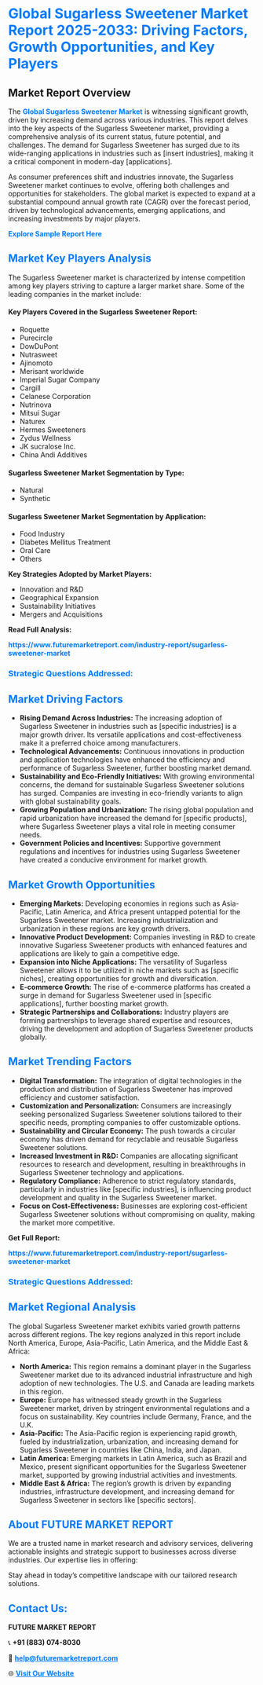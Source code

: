 <h1 style="color: #007BFF;">Global Sugarless Sweetener Market Report 2025-2033: Driving Factors, Growth Opportunities, and Key Players</h1>

<section id="overview">
<h2>Market Report Overview</h2>
<p>The <a href="https://www.futuremarketreport.com/industry-report/sugarless-sweetener-market" style="color: #007BFF; text-decoration: none;"><strong>Global Sugarless Sweetener Market</strong></a> is witnessing significant growth, driven by increasing demand across various industries. This report delves into the key aspects of the Sugarless Sweetener market, providing a comprehensive analysis of its current status, future potential, and challenges. The demand for Sugarless Sweetener has surged due to its wide-ranging applications in industries such as [insert industries], making it a critical component in modern-day [applications].</p>
<p>As consumer preferences shift and industries innovate, the Sugarless Sweetener market continues to evolve, offering both challenges and opportunities for stakeholders. The global market is expected to expand at a substantial compound annual growth rate (CAGR) over the forecast period, driven by technological advancements, emerging applications, and increasing investments by major players.</p>
</section>

<section id="overview">
<p><a href="https://www.futuremarketreport.com/request-sample/reportId=61990" style="color: #007BFF; text-decoration: none;"><strong>Explore Sample Report Here</strong></a></p>
</section>

<section id="key-players">
<h2 style="color: #007BFF;">Market Key Players Analysis</h2>
<p>The Sugarless Sweetener market is characterized by intense competition among key players striving to capture a larger market share. Some of the leading companies in the market include:</p>
<h4>Key Players Covered in the Sugarless Sweetener Report:</h4>
<ul><li>Roquette</li><li>Purecircle</li><li>DowDuPont</li><li>Nutrasweet</li><li>Ajinomoto</li><li>Merisant worldwide</li><li>Imperial Sugar Company</li><li>Cargill</li><li>Celanese Corporation</li><li>Nutrinova</li><li>Mitsui Sugar</li><li>Naturex</li><li>Hermes Sweeteners</li><li>Zydus Wellness</li><li>JK sucralose Inc.</li><li>China Andi Additives</li></ul>
<h4>Sugarless Sweetener Market Segmentation by Type:</h4>
<ul><li>Natural</li><li>Synthetic</li></ul>

<h4>Sugarless Sweetener Market Segmentation by Application:</h4>
<ul><li>Food Industry</li><li>Diabetes Mellitus Treatment</li><li>Oral Care</li><li>Others</li></ul>
<p><strong>Key Strategies Adopted by Market Players:</strong></p>
<ul>
<li>Innovation and R&D</li>
<li>Geographical Expansion</li>
<li>Sustainability Initiatives</li>
<li>Mergers and Acquisitions</li>
</ul>
</section>

<section>
<p><strong>Read Full Analysis: </strong></p><a href="https://www.futuremarketreport.com/industry-report/sugarless-sweetener-market" style="color: #007BFF; text-decoration: none;"><strong>https://www.futuremarketreport.com/industry-report/sugarless-sweetener-market</strong></a>
<h3 style="color: #007BFF;">Strategic Questions Addressed:</h3>
</section>

<section id="driving-factors">
<h2 style="color: #007BFF;">Market Driving Factors</h2>
<ul>
<li><strong>Rising Demand Across Industries:</strong> The increasing adoption of Sugarless Sweetener in industries such as [specific industries] is a major growth driver. Its versatile applications and cost-effectiveness make it a preferred choice among manufacturers.</li>
<li><strong>Technological Advancements:</strong> Continuous innovations in production and application technologies have enhanced the efficiency and performance of Sugarless Sweetener, further boosting market demand.</li>
<li><strong>Sustainability and Eco-Friendly Initiatives:</strong> With growing environmental concerns, the demand for sustainable Sugarless Sweetener solutions has surged. Companies are investing in eco-friendly variants to align with global sustainability goals.</li>
<li><strong>Growing Population and Urbanization:</strong> The rising global population and rapid urbanization have increased the demand for [specific products], where Sugarless Sweetener plays a vital role in meeting consumer needs.</li>
<li><strong>Government Policies and Incentives:</strong> Supportive government regulations and incentives for industries using Sugarless Sweetener have created a conducive environment for market growth.</li>
</ul>
</section>

<section id="growth-opportunities">
<h2 style="color: #007BFF;">Market Growth Opportunities</h2>
<ul>
<li><strong>Emerging Markets:</strong> Developing economies in regions such as Asia-Pacific, Latin America, and Africa present untapped potential for the Sugarless Sweetener market. Increasing industrialization and urbanization in these regions are key growth drivers.</li>
<li><strong>Innovative Product Development:</strong> Companies investing in R&D to create innovative Sugarless Sweetener products with enhanced features and applications are likely to gain a competitive edge.</li>
<li><strong>Expansion into Niche Applications:</strong> The versatility of Sugarless Sweetener allows it to be utilized in niche markets such as [specific niches], creating opportunities for growth and diversification.</li>
<li><strong>E-commerce Growth:</strong> The rise of e-commerce platforms has created a surge in demand for Sugarless Sweetener used in [specific applications], further boosting market growth.</li>
<li><strong>Strategic Partnerships and Collaborations:</strong> Industry players are forming partnerships to leverage shared expertise and resources, driving the development and adoption of Sugarless Sweetener products globally.</li>
</ul>
</section>

<section id="trending-factors">
<h2 style="color: #007BFF;">Market Trending Factors</h2>
<ul>
<li><strong>Digital Transformation:</strong> The integration of digital technologies in the production and distribution of Sugarless Sweetener has improved efficiency and customer satisfaction.</li>
<li><strong>Customization and Personalization:</strong> Consumers are increasingly seeking personalized Sugarless Sweetener solutions tailored to their specific needs, prompting companies to offer customizable options.</li>
<li><strong>Sustainability and Circular Economy:</strong> The push towards a circular economy has driven demand for recyclable and reusable Sugarless Sweetener solutions.</li>
<li><strong>Increased Investment in R&D:</strong> Companies are allocating significant resources to research and development, resulting in breakthroughs in Sugarless Sweetener technology and applications.</li>
<li><strong>Regulatory Compliance:</strong> Adherence to strict regulatory standards, particularly in industries like [specific industries], is influencing product development and quality in the Sugarless Sweetener market.</li>
<li><strong>Focus on Cost-Effectiveness:</strong> Businesses are exploring cost-efficient Sugarless Sweetener solutions without compromising on quality, making the market more competitive.</li>
</ul>
</section>

<section>
<p><strong>Get Full Report: </strong></p><a href="https://www.futuremarketreport.com/industry-report/sugarless-sweetener-market" style="color: #007BFF; text-decoration: none;"><strong>https://www.futuremarketreport.com/industry-report/sugarless-sweetener-market</strong></a>
<h3 style="color: #007BFF;">Strategic Questions Addressed:</h3>
</section>


<section id="regional-analysis">
<h2 style="color: #007BFF;">Market Regional Analysis</h2>
<p>The global Sugarless Sweetener market exhibits varied growth patterns across different regions. The key regions analyzed in this report include North America, Europe, Asia-Pacific, Latin America, and the Middle East & Africa:</p>
<ul>
<li><strong>North America:</strong> This region remains a dominant player in the Sugarless Sweetener market due to its advanced industrial infrastructure and high adoption of new technologies. The U.S. and Canada are leading markets in this region.</li>
<li><strong>Europe:</strong> Europe has witnessed steady growth in the Sugarless Sweetener market, driven by stringent environmental regulations and a focus on sustainability. Key countries include Germany, France, and the U.K.</li>
<li><strong>Asia-Pacific:</strong> The Asia-Pacific region is experiencing rapid growth, fueled by industrialization, urbanization, and increasing demand for Sugarless Sweetener in countries like China, India, and Japan.</li>
<li><strong>Latin America:</strong> Emerging markets in Latin America, such as Brazil and Mexico, present significant opportunities for the Sugarless Sweetener market, supported by growing industrial activities and investments.</li>
<li><strong>Middle East & Africa:</strong> The region’s growth is driven by expanding industries, infrastructure development, and increasing demand for Sugarless Sweetener in sectors like [specific sectors].</li>
</ul>
</section>

<footer>
<h2 style="color: #007BFF;">About FUTURE MARKET REPORT</h2>
<p>We are a trusted name in market research and advisory services, delivering actionable insights and strategic support to businesses across diverse industries. Our expertise lies in offering:</p>

<p>Stay ahead in today’s competitive landscape with our tailored research solutions.</p>

<h2 style="color: #007BFF;">Contact Us:</h2>
<p><strong>FUTURE MARKET REPORT</strong></p>
<p>📞 <strong>+91 (883) 074-8030</strong></p>
<p>📧 <strong><a href="mailto:help@futuremarketreport.com" style="color: #007BFF;">help@futuremarketreport.com</a></strong></p>
<p>🌐 <strong><a href="https://www.futuremarketreport.com/" style="color: #007BFF;">Visit Our Website</a></strong></p>
</footer>